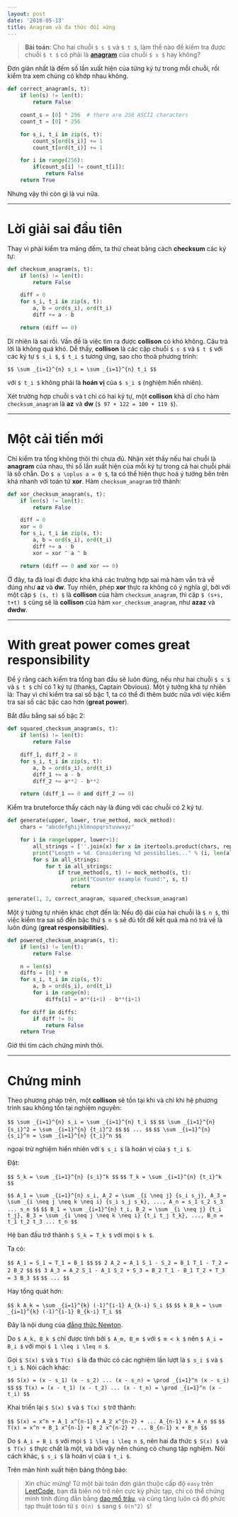 ```yaml
---
layout: post
date: '2018-05-13'
title: Anagram và đa thức đối xứng
---
```


> **Bài toán**: Cho hai chuỗi `$ s $` và `$ t $`, làm thế nào để kiếm tra được
> chuỗi `$ t $` có phải là **[anagram](https://en.wikipedia.org/wiki/Anagram)**
> của chuỗi `$ s $` hay không?

Đơn giản nhất là đếm số lần xuất hiện của từng ký tự trong mỗi chuỗi, rồi kiểm
tra xem chúng có khớp nhau không.

```python
def correct_anagram(s, t):
    if len(s) != len(t):
        return False

    count_s = [0] * 256  # there are 256 ASCII characters
    count_t = [0] * 256

    for s_i, t_i in zip(s, t):
        count_s[ord(s_i)] += 1
        count_t[ord(t_i)] += 1

    for i in range(256):
        if(count_s[i] != count_t[i]):
            return False
    return True
```

Nhưng vậy thì còn gì là vui nữa.

---

# Lời giải sai đầu tiên

Thay vì phải kiểm tra mảng đếm, ta thử cheat bằng cách **checksum** các ký tự:

```python
def checksum_anagram(s, t):
    if len(s) != len(t):
        return False

    diff = 0
    for s_i, t_i in zip(s, t):
        a, b = ord(s_i), ord(t_i)
        diff += a - b

    return (diff == 0)
```

Dĩ nhiên là sai rồi. Vấn đề là việc tìm ra được **collison** có khó không. Câu trả
lời là không quá khó. Dễ thấy, **collison** là các cặp chuỗi `$ s $` và `$ t $`
với các ký tự `$ s_i $`, `$ t_i $` tương ứng, sao cho thoả phương trình:

`$$ \sum _{i=1}^{n} s_i = \sum _{i=1}^{n} t_i $$`

với `$ t_i $` không phải là **hoán vị** của `$ s_i $` (nghiệm hiển nhiên).

Xét trường hợp chuỗi s và t chỉ có hai ký tự, một **collison** khả dĩ cho hàm
`checksum_anagram` là **az** và **dw** (`$ 97 + 122 = 100 + 119 $`).

---

# Một cải tiến mới

Chỉ kiểm tra tổng không thôi thì chưa đủ. Nhận xét thấy nếu hai chuỗi là **anagram**
của nhau, thì số lần xuất hiện của mỗi ký tự trong cả hai chuỗi phải là số chẵn.
Do `$ a \oplus a = 0 $`, ta có thể hiện thực hoá ý tưởng bên trên khá nhanh với
toán tử **xor**. Hàm `checksum_anagram` trở thành:

```python
def xor_checksum_anagram(s, t):
    if len(s) != len(t):
        return False

    diff = 0
    xor = 0
    for s_i, t_i in zip(s, t):
        a, b = ord(s_i), ord(t_i)
        diff += a - b
        xor = xor ^ a ^ b

    return (diff == 0 and xor == 0)
```

Ở đây, ta đã loại đi được kha khá các trường hợp sai mà hàm vẫn trả về đúng như
**az** và **dw**. Tuy nhiên, phép **xor** thực ra không có ý nghĩa gì, bởi với một
cặp `$ (s, t) $` là **collison** của hàm `checksum_anagram`, thì cặp `$ (s+s, t+t) $`
cũng sẽ là **collison** của hàm `xor_checksum_anagram`, như **azaz** và **dwdw**.

---

# With great power comes great responsibility

Để ý rằng cách kiểm tra tổng ban đầu sẽ luôn đúng, nếu như hai chuỗi `$ s $` và
`$ t $` chỉ có 1 ký tự (thanks, Captain Obvious). Một ý tưởng khá tự nhiên là:
Thay vì chỉ kiểm tra sai số bậc 1, ta có thể đi thêm bước nữa với việc kiểm tra
sai số các bậc cao hơn (**great power**).

Bắt đầu bằng sai số bậc 2:

```python
def squared_checksum_anagram(s, t):
    if len(s) != len(t):
        return False

    diff_1, diff_2 = 0
    for s_i, t_i in zip(s, t):
        a, b = ord(s_i), ord(t_i)
        diff_1 += a - b
        diff_2 += a**2 - b**2

    return (diff_1 == 0 and diff_2 == 0)
```

Kiểm tra bruteforce thấy cách này là đúng với các chuỗi có 2 ký tự.

```python
def generate(upper, lower, true_method, mock_method):
    chars = "abcdefghijklmnopqrstuvwxyz"

    for i in range(upper, lower+1):
        all_strings = [''.join(x) for x in itertools.product(chars, repeat=i)]
        print("Length = %d. Considering %d possibilies..." % (i, len(all_strings) ** 2))
        for s in all_strings:
            for t in all_strings:
                if true_method(s, t) != mock_method(s, t):
                    print("Counter example found:", s, t)
                    return

generate(1, 2, correct_anagram, squared_checksum_anagram)
```

Một ý tưởng tự nhiên khác chợt đến là: Nếu độ dài của hai chuỗi là `$ n $`, thì
việc kiểm tra sai số đến bậc thứ `$ n $` sẽ đủ tốt để kết quả mà nó trả về là luôn
đúng (**great responsibilities**).

```python
def powered_checksum_anagram(s, t):
    if len(s) != len(t):
        return False

    n = len(s)
    diffs = [0] * n
    for s_i, t_i in zip(s, t):
        a, b = ord(s_i), ord(t_i)
        for i in range(n):
            diffs[i] = a**(i+1) - b**(i+1)

    for diff in diffs:
        if diff != 0:
            return False
    return True
```

Giờ thì tìm cách chứng minh thôi.

---

# Chứng minh

Theo phương pháp trên, một **collison** sẽ tồn tại khi và chỉ khi hệ phương trình
sau không tồn tại nghiệm nguyên:

`$$ \sum _{i=1}^{n} s_i = \sum _{i=1}^{n} t_i $$`
`$$ \sum _{i=1}^{n} {s_i}^2 = \sum _{i=1}^{n} {t_i}^2 $$`
`$$ ... $$`
`$$ \sum _{i=1}^{n} {s_i}^n = \sum _{i=1}^{n} {t_i}^n $$`

ngoại trừ nghiệm hiển nhiên với `$ s_i $` là hoán vị của `$ t_i $`.

Đặt:

`$$ S_k = \sum _{i=1}^{n} {s_i}^k $$`
`$$ T_k = \sum _{i=1}^{n} {t_i}^k $$`

`$$ A_1 = \sum _{i=1}^{n} s_i, A_2 = \sum _{i \neq j} {s_i s_j}, A_3 = \sum _{i \neq j \neq k \neq i} {s_i s_j s_k}, ..., A_n = s_1 s_2 s_3 ... s_n $$`
`$$ B_1 = \sum _{i=1}^{n} t_i, B_2 = \sum _{i \neq j} {t_i t_j}, B_3 = \sum _{i \neq j \neq k \neq i} {t_i t_j t_k}, ..., B_n = t_1 t_2 t_3 ... t_n $$`

Hệ ban đầu trở thành `$ S_k = T_k $` với mọi `$ k $`.

Ta có:

`$$ A_1 = S_1 = T_1 = B_1 $$`
`$$ 2 A_2 = A_1 S_1 - S_2 = B_1 T_1 - T_2 = 2 B_2 $$`
`$$ 3 A_3 = A_2 S_1 - A_1 S_2 + S_3 = B_2 T_1 - B_1 T_2 + T_3 = 3 B_3 $$`
`$$ ... $$`

Hay tổng quát hơn:

`$$ k A_k = \sum _{i=1}^{k} (-1)^{i-1} A_{k-i} S_i $$`
`$$ k B_k = \sum _{i=1}^{k} (-1)^{i-1} B_{k-i} T_i $$`

Đây là nội dung của [đẳng thức Newton](https://en.wikipedia.org/wiki/Newton%27s_identities).

Do `$ A_k, B_k $` chỉ được tính bởi `$ A_m, B_m $` với `$ m < k $` nên `$ A_i = B_i $`
với mọi `$ 1 \leq i \leq n $`.

Gọi `$ S(x) $` và `$ T(x) $` là đa thức có các nghiệm lần lượt là `$ s_i $` và
`$ t_i $`. Nói cách khác:

`$$ S(x) = (x - s_1) (x - s_2) ... (x - s_n) = \prod _{i=1}^n (x - s_i) $$`
`$$ T(x) = (x - t_1) (x - t_2) ... (x - t_n) = \prod _{i=1}^n (x - t_i) $$`

Khai triển lại `$ S(x) $` và `$ T(x) $` trở thành:

`$$ S(x) = x^n + A_1 x^{n-1} + A_2 x^{n-2} + ... A_{n-1} x + A_n $$`
`$$ T(x) = x^n + B_1 x^{n-1} + B_2 x^{n-2} + ... B_{n-1} x + B_n $$`

Do `$ A_i = B_i $` với mọi `$ 1 \leq i \leq n $`, nên hai đa thức `$ S(x) $` và
`$ T(x) $` thực chất là một, và bởi vậy nên chúng có chung tập nghiệm. Nói cách
khác, `$ s_i $` là hoán vị của `$ t_i $`.

Trên màn hình xuất hiện bảng thông báo:

> Xin chúc mừng! Từ một bài toán đơn giản thuộc cấp độ `easy` trên
> [LeetCode](https://leetcode.com/problems/valid-anagram/), bạn đã biến nó trở
> nên cực kỳ phức tạp, chỉ có thể chứng minh tính đúng đắn bằng
> [dao mổ trâu](https://en.wikipedia.org/wiki/Power_sum_symmetric_polynomial),
> và cũng tăng luôn cả độ phức tạp thuật toán từ `$ O(n) $` sang `$ O(n^2) $`!
